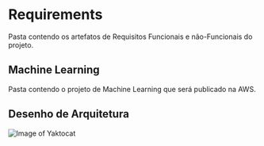 # Requirements

Pasta contendo os artefatos de Requisitos Funcionais e não-Funcionais do projeto.

## Machine Learning

Pasta contendo o projeto de Machine Learning que será publicado na AWS.

## Desenho de Arquitetura

![Image of Yaktocat](https://www.draw.io/?lightbox=1&highlight=0000ff&edit=_blank&layers=1&nav=1&title=IaaS%20Architecture#R1ZpJj5swFIB%2FTY4d4YXtOJNk2kMrjTSHHiMHnGCNwRE4W399TWIIEKelagjjXIKf9%2Fd5ee%2FBBE3Tw9ecbJIfIqZ8Ap34MEGzCYQAuaH6KyXHs8TH7lmwzlmsC10E7%2BwX1UJHS7cspkWroBSCS7ZpCyORZTSSLRnJc7FvF1sJ3u51Q9b0SvAeEX4t%2FclimZylAfQv8m%2BUrZOqZ%2BDpCaekKqxnUiQkFvuGCM0naJoLIc9P6WFKeam8Si%2Fneq83cuuB5TSTfSogSCPfibFLSYwARV90CzvCt3qyeqDyWM1ebCVnGZ3WynUm6CUmRUJjndjRXDKlru9kSfmbKJhkIlN5SyGlSBsFnjlblxlSbJSU6FSkBk9zJUhkylUaqEelqE3Zf3pYl2vqiewL9ERSprJWjPOp4CI%2FDQ%2B9uoGLsJKrgjFTTVV5mchUCy96gmoE9HBTa6BmoRYxFSmV%2BVEV0RUqesd2cn9ZC54WJY1l4CG9AvXqW9ftXgCpB82oJy9oEy%2FKSaHaWSwpyQpJ%2BMco9IDbxocM%2BPwn9xpgOARAZCNALki8WBJOsohl68%2BwB2uoDYq%2B9zCK2CaKZCvFolDtjMWuuwNBWJNq4gtN%2BC5Q7wrQtQlgvFyIbMHKMzSL6CgIEeycoT3vQDwIPc8meqNyAxhVBCp0ABo238MMGN9GdIs9k8ki4mIb74mMknFuQNyxYwAaD2NgE8bdJhqJWAsYhq5p5xltzwAMAC20CRrZbLhqpmy9aX%2Be6o5wjiLcOUexyY8IDQYMHIBkFRmxA2Wk3Iii7UaMhLE%2BICuIIBwRolXBl21hYjaDMzRDgzLDoGvCYOf65sOGQ3SQmw9YFYJJSUbWNFXFF5HICsENZugDGLpXDFEYmC5D9CiKPeIwudhm8YlYqV6SRzoyDVo0T6qXufigDZU6p19H1VqdN7RcNvhGpMJaAlb2VbnIHXD6r3qoos9wkJiKZ7jRQGj0yhvi%2B2LpEVj5Dyyr1R2w4MFwIK%2BzST4DkR6Rkn5EnDttlEF0j%2F3OXoCh4XiCjsG%2FqoX31XuPGEdLtX83wpT3esPo8v68%2Fus%2B7qHowO8u8upGbSjahdd6Rt4QarbKkSVZnAtmoDifYx8%2BD2uGBe0dYgrAI6Mri4fgZpcve4ub%2B%2ByFz8O6PF1uwBsVHLTKc70JLphOPfw6rM3cBeePC84qb%2FUmOOi485PBMSA4v2vHjXtWVqDsIFcgw%2FXmuBAP66H6ThcaCEZ9xQytese8E3ybGmILjyAHu%2BSCa8vdhcaXy%2F%2FuMank5XOtU17jozc0%2Fw0%3D)